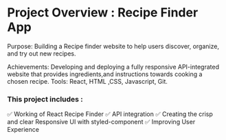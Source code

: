 # Project  Overview : Recipe Finder App

Purpose: Building a Recipe finder website to help users discover, organize, and try
 out new recipes. 

Achievements: Developing and deploying a fully responsive API-integrated website that provides ingredients,and instructions towards cooking a chosen recipe.
Tools: React, HTML ,CSS, Javascript, Git.


### This project includes :
✅  Working of React Recipe Finder
✅  API integration
✅  Creating the crisp and clear Responsive UI with styled-component
✅  Improving User Experience


